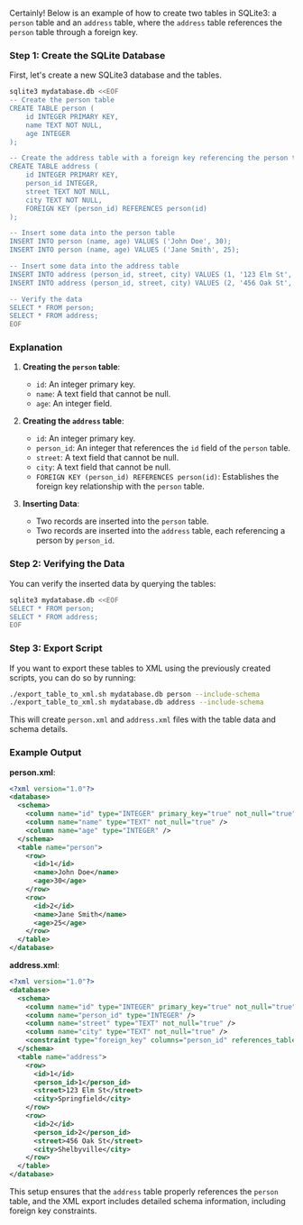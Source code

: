 Certainly! Below is an example of how to create two tables in SQLite3: a `person` table and an `address` table, where the `address` table references the `person` table through a foreign key.

### Step 1: Create the SQLite Database

First, let's create a new SQLite3 database and the tables.

```bash
sqlite3 mydatabase.db <<EOF
-- Create the person table
CREATE TABLE person (
    id INTEGER PRIMARY KEY,
    name TEXT NOT NULL,
    age INTEGER
);

-- Create the address table with a foreign key referencing the person table
CREATE TABLE address (
    id INTEGER PRIMARY KEY,
    person_id INTEGER,
    street TEXT NOT NULL,
    city TEXT NOT NULL,
    FOREIGN KEY (person_id) REFERENCES person(id)
);

-- Insert some data into the person table
INSERT INTO person (name, age) VALUES ('John Doe', 30);
INSERT INTO person (name, age) VALUES ('Jane Smith', 25);

-- Insert some data into the address table
INSERT INTO address (person_id, street, city) VALUES (1, '123 Elm St', 'Springfield');
INSERT INTO address (person_id, street, city) VALUES (2, '456 Oak St', 'Shelbyville');

-- Verify the data
SELECT * FROM person;
SELECT * FROM address;
EOF
```

### Explanation

1. **Creating the `person` table**:
    - `id`: An integer primary key.
    - `name`: A text field that cannot be null.
    - `age`: An integer field.

2. **Creating the `address` table**:
    - `id`: An integer primary key.
    - `person_id`: An integer that references the `id` field of the `person` table.
    - `street`: A text field that cannot be null.
    - `city`: A text field that cannot be null.
    - `FOREIGN KEY (person_id) REFERENCES person(id)`: Establishes the foreign key relationship with the `person` table.

3. **Inserting Data**:
    - Two records are inserted into the `person` table.
    - Two records are inserted into the `address` table, each referencing a person by `person_id`.

### Step 2: Verifying the Data

You can verify the inserted data by querying the tables:

```bash
sqlite3 mydatabase.db <<EOF
SELECT * FROM person;
SELECT * FROM address;
EOF
```

### Step 3: Export Script

If you want to export these tables to XML using the previously created scripts, you can do so by running:

```bash
./export_table_to_xml.sh mydatabase.db person --include-schema
./export_table_to_xml.sh mydatabase.db address --include-schema
```

This will create `person.xml` and `address.xml` files with the table data and schema details.

### Example Output

**person.xml**:
```xml
<?xml version="1.0"?>
<database>
  <schema>
    <column name="id" type="INTEGER" primary_key="true" not_null="true" />
    <column name="name" type="TEXT" not_null="true" />
    <column name="age" type="INTEGER" />
  </schema>
  <table name="person">
    <row>
      <id>1</id>
      <name>John Doe</name>
      <age>30</age>
    </row>
    <row>
      <id>2</id>
      <name>Jane Smith</name>
      <age>25</age>
    </row>
  </table>
</database>
```

**address.xml**:
```xml
<?xml version="1.0"?>
<database>
  <schema>
    <column name="id" type="INTEGER" primary_key="true" not_null="true" />
    <column name="person_id" type="INTEGER" />
    <column name="street" type="TEXT" not_null="true" />
    <column name="city" type="TEXT" not_null="true" />
    <constraint type="foreign_key" columns="person_id" references_table="person" references_column="id" />
  </schema>
  <table name="address">
    <row>
      <id>1</id>
      <person_id>1</person_id>
      <street>123 Elm St</street>
      <city>Springfield</city>
    </row>
    <row>
      <id>2</id>
      <person_id>2</person_id>
      <street>456 Oak St</street>
      <city>Shelbyville</city>
    </row>
  </table>
</database>
```

This setup ensures that the `address` table properly references the `person` table, and the XML export includes detailed schema information, including foreign key constraints.
